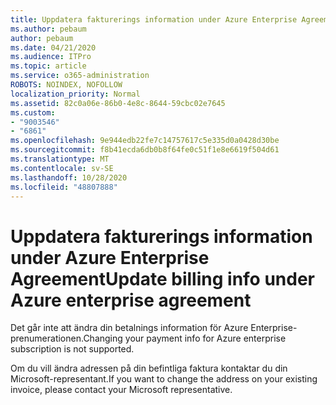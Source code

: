```yaml
---
title: Uppdatera fakturerings information under Azure Enterprise Agreement
ms.author: pebaum
author: pebaum
ms.date: 04/21/2020
ms.audience: ITPro
ms.topic: article
ms.service: o365-administration
ROBOTS: NOINDEX, NOFOLLOW
localization_priority: Normal
ms.assetid: 82c0a06e-86b0-4e8c-8644-59cbc02e7645
ms.custom:
- "9003546"
- "6861"
ms.openlocfilehash: 9e944edb22fe7c14757617c5e335d0a0428d30be
ms.sourcegitcommit: f8b41ecda6db0b8f64fe0c51f1e8e6619f504d61
ms.translationtype: MT
ms.contentlocale: sv-SE
ms.lasthandoff: 10/28/2020
ms.locfileid: "48807888"
---
```

# <a name="update-billing-info-under-azure-enterprise-agreement"></a><span data-ttu-id="be7d7-102">Uppdatera fakturerings information under Azure Enterprise Agreement</span><span class="sxs-lookup"><span data-stu-id="be7d7-102">Update billing info under Azure enterprise agreement</span></span>

<span data-ttu-id="be7d7-103">Det går inte att ändra din betalnings information för Azure Enterprise-prenumerationen.</span><span class="sxs-lookup"><span data-stu-id="be7d7-103">Changing your payment info for Azure enterprise subscription is not supported.</span></span>

<span data-ttu-id="be7d7-104">Om du vill ändra adressen på din befintliga faktura kontaktar du din Microsoft-representant.</span><span class="sxs-lookup"><span data-stu-id="be7d7-104">If you want to change the address on your existing invoice, please contact your Microsoft representative.</span></span>
